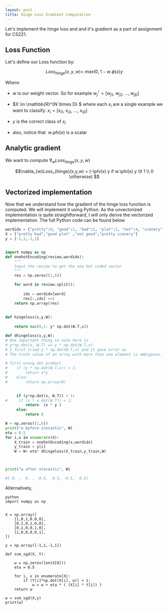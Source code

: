 ```yaml
---
layout: post
title: Hinge Loss Gradient Computation
---
```


Let's implement the hinge loss and and it's gradient as a part of assignment for CS221.  

## Loss Function
Let's define our Loss function by:

$$Loss_{hinge}(x,y,w) = \ max(0, 1- w . \phi(x) y $$

Where: 
+ $w$ is our weight vector. So for example $w_j^{\intercal} = [w_{j1},\  w_{j2},\  \ldots, w_{jD}]$
+ $X \in \mathbb{R}^{N \times D} $ where each $x_{i}$ are a single example we want to classify. $x_{i} = [x_{i1},\  x_{i2},\  \ldots,\  x_{iD}]$
+ $y$ is the correct class of $x_i$

+ also, notice that $\ w. phi(x)$ is a scalar

## Analytic gradient
We want to compute $\nabla_{w}Loss_{hinge}(x,y,w)$

$$\nabla_{w}Loss_{hinge}(x,y,w) = (-\phi(x) y if w.\phi(x) y \lt 1 \\
 0 \otherwise)
$$

## Vectorized implementation
Now that we understand how the gradient of the hinge loss function is computed. We will implement it using Python. As the unvectorized implementation is quite straightforward, I will only derive the vectorized implementation. The full Python code can be found below 
```python
wordidx = {"pretty":0, "good":1, "bad":2, "plot":3, "not":4, "scenery":5}
X = ["pretty bad","good plot" ,"not good","pretty scenery"]
y = [-1,1,-1,1]


import numpy as np 
def onehotEncoding(review,wordidx):
    """
    Input the review to get the one hot coded vector
    """
    res = np.zeros((1,6))

    for word in review.split():
        
        idx = wordidx[word]
        res[:,idx] +=1
    return np.array(res)
    
    
def hingeloss(x,y,W):
    
    return max(0,1- y* np.dot(W.T,x))

def dhingeloss(x,y,W):
# One important thing to note here is 
# y*np.dot(x, W.T) == y * np.dot(W.T,x)
# I first tried y * np.dot(W.T,x) and it gave error as
# The truth value of an array with more than one element is ambiguous. Use a.any() or a.all()

# first wrong dot product    
#    if (y * np.dot(W.T,x)) < 1:
#        return x*y
#    else:
#        return np.array(0)

    
     if (y*np.dot(x, W.T)) < 1:
#     if (y * x.dot(W.T)) < 1:
         return  (x * y )
     else:
         return 0

W = np.zeros((1,6))
print("w before stocastic", W)
eta = 0.5
for i,x in enumerate(X):
    X_train = onehotEncoding(x,wordidx)
    y_train = y[i]
    W = W+ eta* dhingeloss(X_train,y_train,W)



print("w after stocastic", W)

#[ 0. ,  0. , -0.5,  0.5, -0.5,  0.5]

```  
Alternatively,
```
python
import numpy as np


X = np.array([
    [1,0,1,0,0,0],
    [0,1,0,1,0,0],
    [0,1,0,0,1,0],
    [1,0,0,0,0,1],
])

y = np.array([-1,1,-1,1])

def svm_sgd(X, Y):

    w = np.zeros(len(X[0]))
    eta = 0.5

    for i, x in enumerate(X):
        if (Y[i]*np.dot(X[i], w)) < 1:
            w = w + eta * ( (X[i] * Y[i]) )
    return w

w = svm_sgd(X,y)
print(w)

```